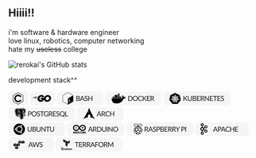 ## Hiiii!!

i'm software & hardware engineer  
love linux, robotics, computer networking  
hate my ~~useless~~ college   
  
![rerokai's GitHub stats](https://github-readme-stats.vercel.app/api?username=rerokai&show_icons=true&theme=graywhite) 

development stack^^  

![C Bandge](./resourse/c.png) ![Go Bandge](./resourse/go.png) ![Bach Bange](./resourse/bash.png) ![Docker Bandge](./resourse/docker.png) ![Cuber Bange](./resourse/cuber.png) ![Postgressql Bange](./resourse/postgres.png) ![Arch Bange](./resourse/arch.png)  
![Ubuntu Bange](./resourse/ubuntu.png) ![Arduino Bange](./resourse/arduino.png) ![Raspberrypi Bange](./resourse/raspberrypi.png) ![Apache Bange](./resourse/apache.png) ![Aws Bange](./resourse/aws.png) ![Terraform Bange](./resourse/terraform.png)





